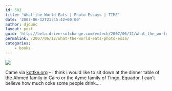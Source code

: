```yaml
---
id: 502
title: 'What the World Eats | Photo Essays | TIME'
date: '2007-06-12T21:45:42+00:00'
author: djdunc
layout: post
guid: 'http://beta.driversofchange.com/emtech/2007/06/12/what_the_world_eats_photo_essa/'
permalink: /2007/06/12/what-the-world-eats-photo-essa/
categories:
    - books
---
```


[![](https://i0.wp.com/img.timeinc.net/time/photoessays/2007/hungry_planet/09.jpg?w=400)](http://www.time.com/time/photogallery/0,29307,1626519_1373729,00.html "What the World Eats | Photo Essays | TIME")

Came via [kottke.org](http://kottke.org) – i think i would like to sit down at the dinner table of the Ahmed family in Cairo or the Ayme family of Tingo, Equador. I can’t believe how much coke some people drink….
